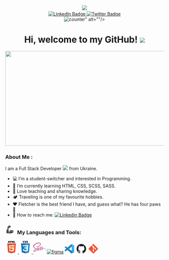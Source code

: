 <div id="header" align="center">
  <img src="https://media.giphy.com/media/fgLPuyyoxzl3166xGo/giphy-downsized-large.gif" width="100"/>
</div>
<!-- badges for social network -->
<div id="badges" align="center">
  <a href="https://www.linkedin.com/in/iryna-vyshniak-428b25259">
    <img src="https://img.shields.io/badge/LinkedIn-blue?style=for-the-badge&logo=linkedin&logoColor=white" alt="LinkedIn Badge"/>
  </a>
  <a href="https://twitter.com/Miss_V_N_?t=0tYAXru8H5eQyYlSbfMvew&s=35">
    <img src="https://img.shields.io/badge/Twitter-blue?style=for-the-badge&logo=twitter&logoColor=white" alt="Twitter Badge"/>
  </a>
</div>
<!-- views counter -->
<div id="counter" align="center">
<img src="<img src="https://komarev.com/ghpvc/?username=Iryna-Vyshniak&style=flat-square&color=blue" alt="counter"/>" alt=""/>
 </div>
<!-- greeting  -->
<h1 align="center">
  Hi, welcome to my GitHub!
  <img src="https://media.giphy.com/media/hvRJCLFzcasrR4ia7z/giphy.gif" width="30px"/>
</h1>
<!-- hero -->
<div align="center">
  <img src="https://media.giphy.com/media/xT8qB2HYA1vVSxooSY/giphy.gif" width="600" height="300"/>
</div>

### About Me :
I am a Full Stack Developer <img src="https://media.giphy.com/media/GVdqiRZjAcYumSkCbT/giphy.gif" width="30"> from Ukraine.

- :computer: I’m a student-switcher and interested in Programming.
- :seedling: I’m currently learning HTML, CSS, SCSS, SASS.
- :open_book: Love teaching and sharing knowledge.
- :camping: Traveling is one of my favourite hobbies.
- :hearts:  Fletcher is the best friend I have, and guess what? He has four paws :paw_prints:
- :email: How to reach me: [![Linkedin Badge](https://img.shields.io/badge/-kakbar-blue?style=flat&logo=Linkedin&logoColor=white)](https://www.linkedin.com/in/iryna-vyshniak-428b25259)



<h3 style = font-size: "20px"><img src="https://raw.githubusercontent.com/heydrdev/devtools/main/emojis/telegram/mechanical-arm.gif" width="30"/>&nbsp <b>My Languages and Tools:</b></h3>

<p align="left">
<a href="https://www.w3.org/html/" target="_blank" rel="noreferrer"> <img src="https://raw.githubusercontent.com/devicons/devicon/master/icons/html5/html5-original-wordmark.svg" alt="html5" width="40" height="40"/> </a> 
<a href="https://www.w3schools.com/css/" target="_blank" rel="noreferrer"> <img src="https://raw.githubusercontent.com/devicons/devicon/master/icons/css3/css3-original-wordmark.svg" alt="css3" width="40" height="40"/> </a> 
<a href="https://sass-lang.com" target="_blank" rel="noreferrer"> <img src="https://raw.githubusercontent.com/devicons/devicon/master/icons/sass/sass-original.svg" alt="sass" width="40" height="40"/></a>
<a href="https://www.figma.com/" target="_blank" rel="noreferrer"> <img src="https://www.vectorlogo.zone/logos/figma/figma-icon.svg" alt="figma" width="30" height="30"/></a>
<img src="https://raw.githubusercontent.com/heydrdev/devtools/main/language-and-framework/vscode.png" width="30">&nbsp
<img src="https://raw.githubusercontent.com/heydrdev/devtools/main/language-and-framework/github.png" width="30"/>&nbsp
<img src="https://raw.githubusercontent.com/heydrdev/devtools/main/language-and-framework/git.png" width="30"/>&nbsp
  
<!-- my goal
<img src="https://raw.githubusercontent.com/heydrdev/devtools/main/language-and-framework/bash.png" width="50"/>&nbsp
<img src="https://raw.githubusercontent.com/heydrdev/devtools/main/language-and-framework/flutter.png" width="46" height="50" >&nbsp
<img src="https://raw.githubusercontent.com/heydrdev/devtools/main/language-and-framework/bash.png" width="50" />&nbsp
<img src="https://raw.githubusercontent.com/heydrdev/devtools/main/language-and-framework/google-cloud.png" width="50" />&nbsp -->

</p>





